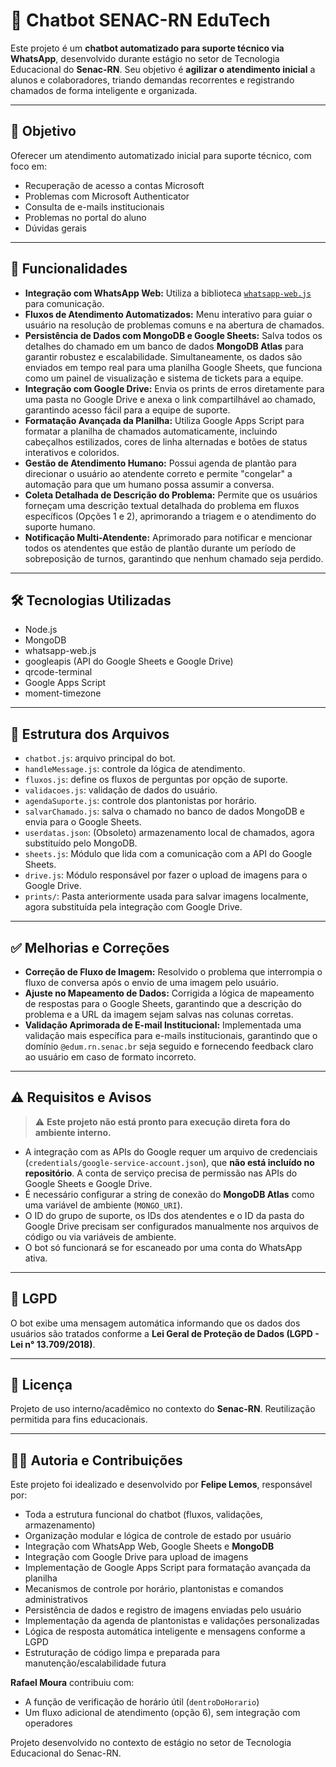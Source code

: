# 🤖 Chatbot SENAC-RN EduTech

Este projeto é um **chatbot automatizado para suporte técnico via WhatsApp**, desenvolvido durante estágio no setor de Tecnologia Educacional do **Senac-RN**. Seu objetivo é **agilizar o atendimento inicial** a alunos e colaboradores, triando demandas recorrentes e registrando chamados de forma inteligente e organizada.

-----

## 📌 Objetivo

Oferecer um atendimento automatizado inicial para suporte técnico, com foco em:

  - Recuperação de acesso a contas Microsoft
  - Problemas com Microsoft Authenticator
  - Consulta de e-mails institucionais
  - Problemas no portal do aluno
  - Dúvidas gerais

-----

## 🚀 Funcionalidades

  - **Integração com WhatsApp Web:** Utiliza a biblioteca [`whatsapp-web.js`](https://www.google.com/search?q=%5Bhttps://github.com/pedroslopez/whatsapp-web.js%5D\(https://github.com/pedroslopez/whatsapp-web.js\)) para comunicação.
  - **Fluxos de Atendimento Automatizados:** Menu interativo para guiar o usuário na resolução de problemas comuns e na abertura de chamados.
  - **Persistência de Dados com MongoDB e Google Sheets:** Salva todos os detalhes do chamado em um banco de dados **MongoDB Atlas** para garantir robustez e escalabilidade. Simultaneamente, os dados são enviados em tempo real para uma planilha Google Sheets, que funciona como um painel de visualização e sistema de tickets para a equipe.
  - **Integração com Google Drive:** Envia os prints de erros diretamente para uma pasta no Google Drive e anexa o link compartilhável ao chamado, garantindo acesso fácil para a equipe de suporte.
  - **Formatação Avançada da Planilha:** Utiliza Google Apps Script para formatar a planilha de chamados automaticamente, incluindo cabeçalhos estilizados, cores de linha alternadas e botões de status interativos e coloridos.
  - **Gestão de Atendimento Humano:** Possui agenda de plantão para direcionar o usuário ao atendente correto e permite "congelar" a automação para que um humano possa assumir a conversa.
  - **Coleta Detalhada de Descrição do Problema:** Permite que os usuários forneçam uma descrição textual detalhada do problema em fluxos específicos (Opções 1 e 2), aprimorando a triagem e o atendimento do suporte humano.
  - **Notificação Multi-Atendente:** Aprimorado para notificar e mencionar todos os atendentes que estão de plantão durante um período de sobreposição de turnos, garantindo que nenhum chamado seja perdido.

-----

## 🛠️ Tecnologias Utilizadas

  - Node.js
  - MongoDB
  - whatsapp-web.js
  - googleapis (API do Google Sheets e Google Drive)
  - qrcode-terminal
  - Google Apps Script
  - moment-timezone

-----

## 📂 Estrutura dos Arquivos

  - `chatbot.js`: arquivo principal do bot.
  - `handleMessage.js`: controle da lógica de atendimento.
  - `fluxos.js`: define os fluxos de perguntas por opção de suporte.
  - `validacoes.js`: validação de dados do usuário.
  - `agendaSuporte.js`: controle dos plantonistas por horário.
  - `salvarChamado.js`: salva o chamado no banco de dados MongoDB e envia para o Google Sheets.
  - `userdatas.json`: (Obsoleto) armazenamento local de chamados, agora substituído pelo MongoDB.
  - `sheets.js`: Módulo que lida com a comunicação com a API do Google Sheets.
  - `drive.js`: Módulo responsável por fazer o upload de imagens para o Google Drive.
  - `prints/`: Pasta anteriormente usada para salvar imagens localmente, agora substituída pela integração com Google Drive.

-----

## ✅ Melhorias e Correções

  - **Correção de Fluxo de Imagem:** Resolvido o problema que interrompia o fluxo de conversa após o envio de uma imagem pelo usuário.
  - **Ajuste no Mapeamento de Dados:** Corrigida a lógica de mapeamento de respostas para o Google Sheets, garantindo que a descrição do problema e a URL da imagem sejam salvas nas colunas corretas.
  - **Validação Aprimorada de E-mail Institucional:** Implementada uma validação mais específica para e-mails institucionais, garantindo que o domínio `@edum.rn.senac.br` seja seguido e fornecendo feedback claro ao usuário em caso de formato incorreto.

-----

## ⚠️ Requisitos e Avisos

> ⚠️ **Este projeto não está pronto para execução direta fora do ambiente interno.**

  - A integração com as APIs do Google requer um arquivo de credenciais (`credentials/google-service-account.json`), que **não está incluído no repositório**. A conta de serviço precisa de permissão nas APIs do Google Sheets e Google Drive.
  - É necessário configurar a string de conexão do **MongoDB Atlas** como uma variável de ambiente (`MONGO_URI`).
  - O ID do grupo de suporte, os IDs dos atendentes e o ID da pasta do Google Drive precisam ser configurados manualmente nos arquivos de código ou via variáveis de ambiente.
  - O bot só funcionará se for escaneado por uma conta do WhatsApp ativa.

-----

## 🔐 LGPD

O bot exibe uma mensagem automática informando que os dados dos usuários são tratados conforme a **Lei Geral de Proteção de Dados (LGPD - Lei n° 13.709/2018)**.

-----

## 📄 Licença

Projeto de uso interno/acadêmico no contexto do **Senac-RN**. Reutilização permitida para fins educacionais.

-----

## 🙋‍♂️ Autoria e Contribuições

Este projeto foi idealizado e desenvolvido por **Felipe Lemos**, responsável por:

  - Toda a estrutura funcional do chatbot (fluxos, validações, armazenamento)
  - Organização modular e lógica de controle de estado por usuário
  - Integração com WhatsApp Web, Google Sheets e **MongoDB**
  - Integração com Google Drive para upload de imagens
  - Implementação de Google Apps Script para formatação avançada da planilha
  - Mecanismos de controle por horário, plantonistas e comandos administrativos
  - Persistência de dados e registro de imagens enviadas pelo usuário
  - Implementação da agenda de plantonistas e validações personalizadas
  - Lógica de resposta automática inteligente e mensagens conforme a LGPD
  - Estruturação de código limpa e preparada para manutenção/escalabilidade futura

**Rafael Moura** contribuiu com:

  - A função de verificação de horário útil (`dentroDoHorario`)
  - Um fluxo adicional de atendimento (opção 6), sem integração com operadores

Projeto desenvolvido no contexto de estágio no setor de Tecnologia Educacional do Senac-RN.
